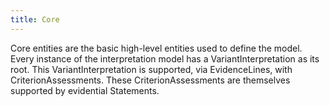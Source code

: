 ```yaml
---
title: Core
---
```


Core entities are the basic high-level entities used to define the model.  Every instance of the interpretation model has a VariantInterpretation as its root.  This VariantInterpretation is supported, via EvidenceLines, with CriterionAssessments. These CriterionAssessments are themselves supported by evidential Statements.
